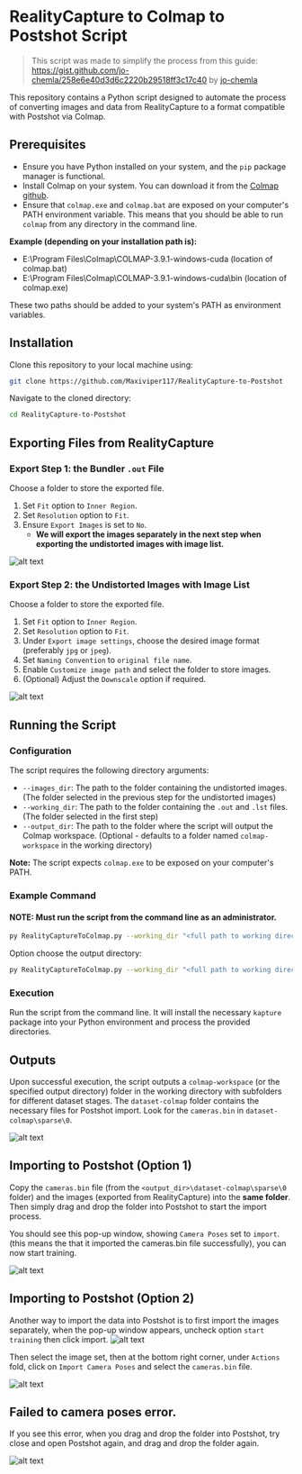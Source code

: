 

# RealityCapture to Colmap to Postshot Script

> This script was made to simplify the process from this guide: https://gist.github.com/jo-chemla/258e6e40d3d6c2220b29518ff3c17c40 by [jo-chemla](https://gist.github.com/jo-chemla)

This repository contains a Python script designed to automate the process of converting images and data from RealityCapture to a format compatible with Postshot via Colmap.

## Prerequisites

- Ensure you have Python installed on your system, and the `pip` package manager is functional.
- Install Colmap on your system. You can download it from the [Colmap github](https://github.com/colmap/colmap).
- Ensure that `colmap.exe` and `colmap.bat` are exposed on your computer's PATH environment variable. This means that you should be able to run `colmap` from any directory in the command line.

**Example (depending on your installation path is):**
- E:\Program Files\Colmap\COLMAP-3.9.1-windows-cuda (location of colmap.bat)
- E:\Program Files\Colmap\COLMAP-3.9.1-windows-cuda\bin (location of colmap.exe)

These two paths should be added to your system's PATH as environment variables.


## Installation

Clone this repository to your local machine using:

```bash
git clone https://github.com/Maxiviper117/RealityCapture-to-Postshot
```

Navigate to the cloned directory:

```bash
cd RealityCapture-to-Postshot
```

## Exporting Files from RealityCapture

### Export Step 1: the Bundler `.out` File

Choose a folder to store the exported file.

1. Set `Fit` option to `Inner Region`.
2. Set `Resolution` option to `Fit`.
3. Ensure `Export Images` is set to `No`.
   - **We will export the images separately in the next step when exporting the undistorted images with image list.**

![alt text](/media/bundler.png)

### Export Step 2: the Undistorted Images with Image List

Choose a folder to store the exported file.

1. Set `Fit` option to `Inner Region`.
2. Set `Resolution` option to `Fit`.
3. Under `Export image settings`, choose the desired image format (preferably `jpg` or `jpeg`).
4. Set `Naming Convention` to `original file name`.
5. Enable `Customize image path` and select the folder to store images.
6. (Optional) Adjust the `Downscale` option if required.

![alt text](/media/imagelist.png)

## Running the Script

### Configuration

The script requires the following directory arguments:

- `--images_dir`: The path to the folder containing the undistorted images. (The folder selected in the previous step for the undistorted images)
- `--working_dir`: The path to the folder containing the `.out` and `.lst` files. (The folder selected in the first step)
- `--output_dir`: The path to the folder where the script will output the Colmap workspace. (Optional - defaults to a folder named `colmap-workspace` in the working directory)

**Note:** The script expects `colmap.exe` to be exposed on your computer's PATH.

### Example Command

#### **NOTE: Must run the script from the command line as an administrator.**

```bash
py RealityCaptureToColmap.py --working_dir "<full path to working directory from previous export step 1>" --images_dir "<full path to images folder from previous export step 2>" 
```

Option choose the output directory:

```bash
py RealityCaptureToColmap.py --working_dir "<full path to working directory from previous export step 1>" --images_dir "<full path to images folder from previous export step 2>" --output_dir "<full path to output directory>"
```

### Execution

Run the script from the command line. It will install the necessary `kapture` package into your Python environment and process the provided directories.

## Outputs

Upon successful execution, the script outputs a `colmap-workspace` (or the specified output directory) folder in the working directory with subfolders for different dataset stages. The `dataset-colmap` folder contains the necessary files for Postshot import. Look for the `cameras.bin` in `dataset-colmap\sparse\0`.

![alt text](/media/camerabin.png)

## Importing to Postshot (Option 1)

Copy the `cameras.bin` file (from the `<output_dir>\dataset-colmap\sparse\0` folder) and the images (exported from RealityCapture) into the **same folder**. Then simply drag and drop the folder into Postshot to start the import process.

You should see this pop-up window, showing `Camera Poses` set to `import`. (this means the that it imported the cameras.bin file successfully), you can now start training.

![alt text](/media/postshot.png)

## Importing to Postshot (Option 2)

Another way to import the data into Postshot is to first import the images separately, when the pop-up window appears, uncheck option `start training` then click import.
![alt text](/media/starttrainting.png)

Then select the image set, then at the bottom right corner, under `Actions` fold, click on `Import Camera Poses` and select the `cameras.bin` file.

![alt text](/media/poses.png)

## Failed to camera poses error.

If you see this error, when you drag and drop the folder into Postshot, try close and open Postshot again, and drag and drop the folder again.

![alt text](./media/error.png)